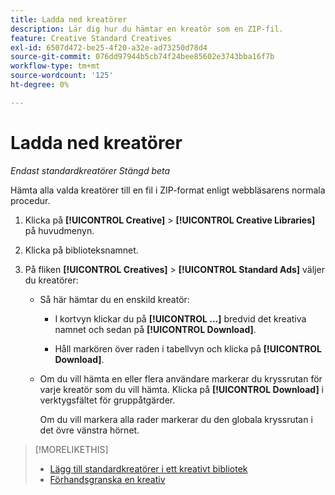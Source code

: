 ```yaml
---
title: Ladda ned kreatörer
description: Lär dig hur du hämtar en kreatör som en ZIP-fil.
feature: Creative Standard Creatives
exl-id: 6507d472-be25-4f20-a32e-ad73250d78d4
source-git-commit: 076dd97944b5cb74f24bee85602e3743bba16f7b
workflow-type: tm+mt
source-wordcount: '125'
ht-degree: 0%

---
```


# Ladda ned kreatörer

*Endast standardkreatörer*
*Stängd beta*

Hämta alla valda kreatörer till en fil i ZIP-format enligt webbläsarens normala procedur.

1. Klicka på **[!UICONTROL Creative]** > **[!UICONTROL Creative Libraries]** på huvudmenyn.

1. Klicka på biblioteksnamnet.

1. På fliken **[!UICONTROL Creatives]** > **[!UICONTROL Standard Ads]** väljer du kreatörer:

   * Så här hämtar du en enskild kreatör:

      * I kortvyn klickar du på **[!UICONTROL ...]** bredvid det kreativa namnet och sedan på **[!UICONTROL Download]**.

      * Håll markören över raden i tabellvyn och klicka på **[!UICONTROL Download]**.

   * Om du vill hämta en eller flera användare markerar du kryssrutan för varje kreatör som du vill hämta. Klicka på **[!UICONTROL Download]** i verktygsfältet för gruppåtgärder.

     Om du vill markera alla rader markerar du den globala kryssrutan i det övre vänstra hörnet.

>[!MORELIKETHIS]
>
>* [Lägg till standardkreatörer i ett kreativt bibliotek](creative-add-standard.md)
>* [Förhandsgranska en kreativ](creative-preview.md)
